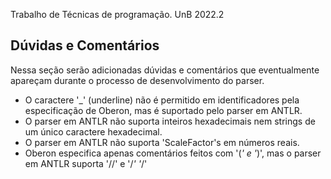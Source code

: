 Trabalho de Técnicas de programação. UnB 2022.2

## Dúvidas e Comentários
Nessa seção serão adicionadas dúvidas e comentários que eventualmente apareçam durante o processo de desenvolvimento do parser.
- O caractere '\_' (underline) não é permitido em identificadores pela especificação de Oberon, mas é suportado pelo parser em ANTLR.
- O parser em ANTLR não suporta inteiros hexadecimais nem strings de um único caractere hexadecimal.
- O parser em ANTLR não suporta 'ScaleFactor's em números reais.
- Oberon especifica apenas comentários feitos com '(*' e  '*)', mas o parser em ANTLR suporta '//' e '/*' '*/'